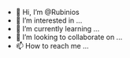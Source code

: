- 👋 Hi, I’m @Rubinios
- 👀 I’m interested in ...
- 🌱 I’m currently learning ...
- 💞️ I’m looking to collaborate on ...
- 📫 How to reach me ...

<!---
Rubinios/Rubinios is a ✨ special ✨ repository because its `README.md` (this file) appears on your GitHub profile.
You can click the Preview link to take a look at your changes.
--->
